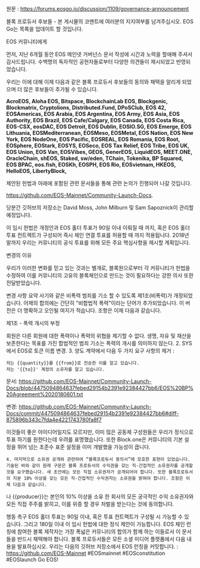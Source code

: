원문 : https://forums.eosgo.io/discussion/1109/governance-announcement


블록 프로듀서 후보들 - 본 게시물의 코멘트에 여러분의 지지여부를 남겨주십시오. EOS Go는 목록을 업데이트 할 것입니다.

EOS 커뮤니티에게
 
먼저, 지난 6개월 동안 EOS 메인넷 거버넌스 문서 작성에 시간과 노력을 할애해 주셔서 감사드립니다. 수백명의 독자적인 공헌자들로부터 다양한 의견들이 제시되었고 반영되었습니다.
 
우리는 이에 대해 이제 다음과 같은 블록 프로듀서 후보들의 동의와 채택을 알리게 되었으며 더 많은 후보들이 추가될 수 있습니다.
 
**AcroEOS, Aloha EOS, Bitspace, BlockchainLab EOS, Blockgenic, Blockmatrix, Cryptolions, Distributed.Fund, DPoSClub, EOS 42, EOSAmericas, EOS Arabia, EOS Argentina, EOS Army, EOS Asia, EOS Authority, EOS Brazil, EOS Cafe/Calgary, EOS Canada, EOS Costa Rica, EOS-CSX, eosDAC, EOS Detroit, EOS Dublin, EOSIO.SG, EOS Emerge, EOS Lithuania, EOSMediterranean, EOSMeso, EOSMetal, EOS Nation, EOS New York, EOS NodeOne, EOS Pacific, EOSREAL, EOS Romania, EOS Root, EOSphere, EOStark, EOSYS, EOSeco, EOS Tax Relief, EOS Tribe, EOS UK, EOS Union, EOS Van, EOSVibes, GEOS, GenerEOS, LiquidEOS, MEET.ONE, OracleChain, shEOS, Staked, sw/eden, TChain, Tokenika, BP Squared, EOS BPAC, eos.fish, EOSKh, EOSPH, EOS Rio, EOSvietnam, HKEOS, HelloEOS, LibertyBlock,**
 
제안된 헌법과 아래에 포함된 관련 문서들을 통해 관련 논의가 진행되어 나갈 것입니다. 
 
https://github.com/EOS-Mainnet/Community-Launch-Docs.
 
당분간 깃허브의 저장소는 David Moss, John Milburn 및 Sam Sapoznick이 관리할 예정입니다.
 
이 임시 헌법은 개정안과 EOS 홀더 투표가 90일 이내 이뤄질 때 까지, 혹은 EOS 홀더 투표 컨트랙트가 구성되어 즉시 체인 연결 투표를 허용할 때 까지 적용됩니다. 2018년 말까지 우리는 커뮤니티의 공식 투표를 위해 모든 주요 핵심사항을 제시할 계획입니다.
 
변경의 이유
 
우리가 이러한 변화를 믿고 있는 것과는 별개로, 블록원으로부터 각 커뮤니티가 헌법을 수정하여 이를 커뮤니티의 고유의 블록체인으로 만드는 것이 필요하다는 강한 의사 또한 전달받았습니다.
 
변경 사항 요약 
사기와 같은 비폭력 범죄를 기소 할 수 있도록 제1조(비폭력)가 개정되었습니다. 어제의 합의에는 간단히 "비합법적 폭력"이라는 단어가 추가되었습니다. 이 버전은 더 명확하고 오인될 여지가 적습니다. 
조항은 이제 다음과 같습니다.
 
제1조 -  폭력 개시의 부정
 
회원은 다른 회원에 대한 폭력이나 폭력의 위협을 제기할 수 없다. 생명, 자유 및 재산을 보존한다는 목표를 가진 합법적인 범죄 기소는 폭력의 개시를 의미하지 않는다.
2. SYS에서 EOS로 토큰 이름 변경.
3. 양도 계약에서 다음 두 가지 요구 사항의 제거 :
		
	저는 {{quantity}}를 {{from}}로 전송한 이를 알고 있습니다.
	저는 '{{to}}' 계정의 소유자를 알고 있습니다.
 
문서:
https://github.com/EOS-Mainnet/Community-Launch-Docs/blob/4475094864637febed29154b2391e92384427bb6/EOS%20BP%20Agreement%2020180601.txt

 
변경:
https://github.com/EOS-Mainnet/Community-Launch-Docs/commit/4475094864637febed29154b2391e92384427bb6#diff-875896b343c7fda4e4221743780fa8f7
 
이것들이 좋은 아이디어일지도 모르지만, 이미 많은 공동체 구성원들은 우리가 정식으로 투표 하기를 원한다는데 우려를 표명했습니다. 또한 Block.one은 커뮤니티의 기본 설정을 뛰어 넘는 초준수 표준 설정을 이미 개발했을 가능성이 큽니다.

	4. 마지막으로 소유권 공개와 관련하여 “블록프로듀서 동의서”에 모호한 표현이 있었습니다. 기술된 바와 같이 원래 구문은 블록 프로듀서의 수익권을 갖는 직-간접적인 소유권자를 공개할 것을 요구했습니다. 새 초안에는 모든 직접 소유권자가 공개되어야 합니다. 또한 블록프로듀서의 지분 10% 이상을 갖는 모든 직-간접적인 수익권자는 소유권을 밝혀야 합니다. 조항은 이제 다음과 같습니다.
 
나  {{producer}}는 본인의 10% 이상을 소유 한 회사의 모든 궁극적인 수익 소유권자와 모든 직접 주주를 밝히고, 이를 위증 할 경우 처벌을 받는다는 것에 동의합니다.
 
행동 촉구
EOS 홀더 투표는 90일 이내, 혹은 투표 컨트랙트가 구성될 시 가능할 수 있습니다. 그리고 180일 이내 이 임시 헌법에 대한 정식 제안이 가능합니다.
EOS 체인 런칭에 참여한 블록 제작자는 가장 폭넓은 커뮤니티의 합의가 함께 하는 이들로서 이 문서들을 반드시 채택해야 합니다. 
블록 프로듀서들은 모든 소셜 미디어 플랫폼에서 다음 내용을 발표하십시오.
우리는 다음의 깃허브 저장소에서 EOS 런칭을 커밋합니다. : https://github.com/EOS-Mainnet
#EOSmainnet
#EOSconstitution
#EOSlaunch
Go EOS!

